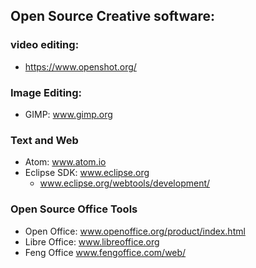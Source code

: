 ## Open Source Creative software:

### video editing:
 
* https://www.openshot.org/

### Image Editing:

* GIMP: www.gimp.org

### Text and Web
* Atom: www.atom.io
* Eclipse SDK: www.eclipse.org
	* www.eclipse.org/webtools/development/
### Open Source Office Tools

* Open Office: www.openoffice.org/product/index.html
* Libre Office: www.libreoffice.org
* Feng Office www.fengoffice.com/web/
